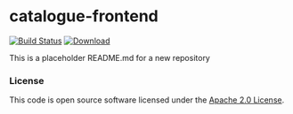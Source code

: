 
# catalogue-frontend

[![Build Status](https://travis-ci.org/hmrc/catalogue-frontend.svg?branch=master)](https://travis-ci.org/hmrc/catalogue-frontend) [ ![Download](https://api.bintray.com/packages/hmrc/releases/catalogue-frontend/images/download.svg) ](https://bintray.com/hmrc/releases/catalogue-frontend/_latestVersion)

This is a placeholder README.md for a new repository

### License

This code is open source software licensed under the [Apache 2.0 License]("http://www.apache.org/licenses/LICENSE-2.0.html").
    